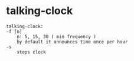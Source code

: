 # talking-clock

```
talking-clock:
-f [n]
    n: 5, 15, 30 ( min frequency )
    by default it announces time once per hour
-s
    stops clock
```
